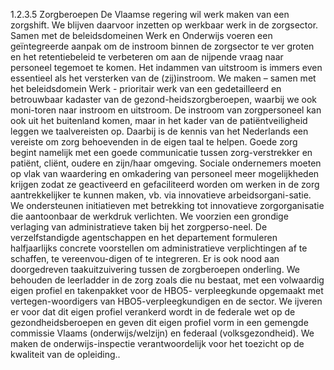 1.2.3.5 Zorgberoepen De Vlaamse regering wil werk maken van een zorgshift. We blijven daarvoor inzetten op werkbaar werk in de zorgsector. Samen met de beleidsdomeinen Werk en Onderwijs voeren een geïntegreerde aanpak om de instroom binnen de zorgsector te ver groten en het retentiebeleid te verbeteren om aan de nijpende vraag naar personeel tegemoet te komen. Het indammen van uitstroom is immers even essentieel als het versterken van de (zij)instroom. We maken – samen met het beleidsdomein Werk - prioritair werk van een gedetailleerd en betrouwbaar kadaster van de gezond-heidszorgberoepen, waarbij we ook moni-toren naar instroom en uitstroom. De instroom van zorgpersoneel kan ook uit het buitenland komen, maar in het kader van de patiëntveiligheid leggen we taalvereisten op. Daarbij is de kennis van het Nederlands een vereiste om zorg behoevenden in de eigen taal te helpen. Goede zorg begint namelijk met een goede communicatie tussen zorg-verstrekker en patiënt, cliënt, oudere en zijn/haar omgeving. Sociale ondernemers moeten op vlak van waardering en omkadering van personeel meer mogelijkheden krijgen zodat ze geactiveerd en gefaciliteerd worden om werken in de zorg aantrekkelijker te kunnen maken, vb. via innovatieve arbeidsorgani-satie. We ondersteunen initiatieven met betrekking tot innovatieve zorgorganisatie die aantoonbaar de werkdruk verlichten. We voorzien een grondige verlaging van administratieve taken bij het zorgperso-neel. De verzelfstandigde agentschappen en het departement formuleren halfjaarlijks concrete voorstellen om administratieve verplichtingen af te schaffen, te vereenvou-digen of te integreren. Er is ook nood aan doorgedreven taakuitzuivering tussen de zorgberoepen onderling. We behouden de leerladder in de zorg zoals die nu bestaat, met een volwaardig eigen profiel en takenpakket voor de HBO5- verpleegkunde opgemaakt met vertegen-woordigers van HBO5-verpleegkundigen en de sector. We ijveren er voor dat dit eigen profiel verankerd wordt in de federale wet op de gezondheidsberoepen en geven dit eigen profiel vorm in een gemengde commissie Vlaams (onderwijs/welzijn) en federaal (volksgezondheid). We maken de onderwijs-inspectie verantwoordelijk voor het toezicht op de kwaliteit van de opleiding.. 